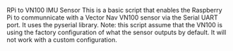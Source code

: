RPi to VN100 IMU Sensor
This is a basic script that enables the Raspberry Pi to communnicate with a Vector Nav VN100 sensor via the Serial UART port. It uses the pyserial library.
Note: this script assume that the VN100 is using the factory configuration of what the sensor outputs by default. It will not work with a custom configuration.
